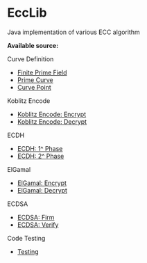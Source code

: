 # EccLib

Java implementation of various ECC algorithm

**Available source:**

Curve Definition
  - [Finite Prime Field](https://github.com/GaspareG/EccLib/blob/master/src/FinitePrimeField.java)
  - [Prime Curve](https://github.com/GaspareG/EccLib/blob/master/src/PrimeCurve.java)
  - [Curve Point](https://github.com/GaspareG/EccLib/blob/master/src/Point.java)	

Koblitz Encode
  -	[Koblitz Encode: Encrypt](https://github.com/GaspareG/EccLib/blob/master/src/ECC.java#L7)
  -	[Koblitz Encode: Decrypt](https://github.com/GaspareG/EccLib/blob/master/src/ECC.java#L22)

ECDH
  -	[ECDH: 1^ Phase](https://github.com/GaspareG/EccLib/blob/master/src/ECC.java#L50)
  -	[ECDH: 2^ Phase](https://github.com/GaspareG/EccLib/blob/master/src/ECC.java#L58)

ElGamal
  -	[ElGamal: Encrypt](https://github.com/GaspareG/EccLib/blob/master/src/ECC.java#L30)
  -	[ElGamal: Decrypt](https://github.com/GaspareG/EccLib/blob/master/src/ECC.java#L40)

ECDSA
  -	[ECDSA: Firm](https://github.com/GaspareG/EccLib/blob/master/src/ECC.java#L65)
  -	[ECDSA: Verify](https://github.com/GaspareG/EccLib/blob/master/src/ECC.java#L83)
	
Code Testing
  -	[Testing](https://github.com/GaspareG/EccLib/blob/master/src/Main.java)
